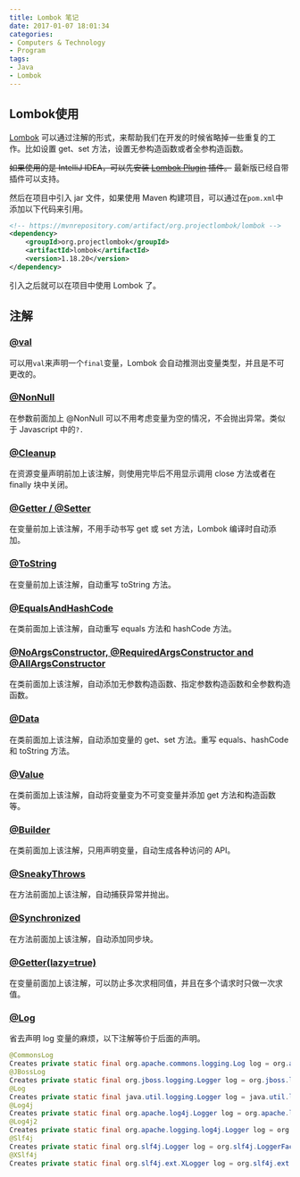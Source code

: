 ```yaml
---
title: Lombok 笔记
date: 2017-01-07 18:01:34
categories:
- Computers & Technology
- Program
tags:
- Java
- Lombok
---
```


## Lombok使用
[Lombok](https://projectlombok.org/index.html) 可以通过注解的形式，来帮助我们在开发的时候省略掉一些重复的工作。比如设置 get、set 
方法，设置无参构造函数或者全参构造函数。

~~如果使用的是 IntelliJ IDEA，可以先安装 [Lombok Plugin](https://plugins.jetbrains.com/idea/plugin/6317-lombok-plugin) 
插件。~~ 最新版已经自带插件可以支持。

然后在项目中引入 jar 文件，如果使用 Maven 构建项目，可以通过在`pom.xml`中添加以下代码来引用。

<!--more-->

```XML
<!-- https://mvnrepository.com/artifact/org.projectlombok/lombok -->
<dependency>
    <groupId>org.projectlombok</groupId>
    <artifactId>lombok</artifactId>
    <version>1.18.20</version>
</dependency>
```

引入之后就可以在项目中使用 Lombok 了。

## 注解

### [@val](https://projectlombok.org/features/val.html)
可以用`val`来声明一个`final`变量，Lombok 会自动推测出变量类型，并且是不可更改的。

### [@NonNull](https://projectlombok.org/features/NonNull.html)
在参数前面加上 @NonNull 可以不用考虑变量为空的情况，不会抛出异常。类似于 Javascript 中的`?.`

### [@Cleanup](https://projectlombok.org/features/Cleanup.html)
在资源变量声明前加上该注解，则使用完毕后不用显示调用 close 方法或者在 finally 块中关闭。

### [@Getter / @Setter](https://projectlombok.org/features/GetterSetter.html)
在变量前加上该注解，不用手动书写 get 或 set 方法，Lombok 编译时自动添加。

### [@ToString](https://projectlombok.org/features/ToString.html)
在变量前加上该注解，自动重写 toString 方法。

### [@EqualsAndHashCode](https://projectlombok.org/features/EqualsAndHashCode.html)
在类前面加上该注解，自动重写 equals 方法和 hashCode 方法。

### [@NoArgsConstructor, @RequiredArgsConstructor and @AllArgsConstructor](https://projectlombok.org/features/Constructor.html)
在类前面加上该注解，自动添加无参数构造函数、指定参数构造函数和全参数构造函数。

### [@Data](https://projectlombok.org/features/Data.html)
在类前面加上该注解，自动添加变量的 get、set 方法。重写 equals、hashCode 和 toString 方法。

### [@Value](https://projectlombok.org/features/Value.html)
在类前面加上该注解，自动将变量变为不可变变量并添加 get 方法和构造函数等。

### [@Builder](https://projectlombok.org/features/Builder.html)
在类前面加上该注解，只用声明变量，自动生成各种访问的 API。

### [@SneakyThrows](https://projectlombok.org/features/SneakyThrows.html)
在方法前面加上该注解，自动捕获异常并抛出。

### [@Synchronized](https://projectlombok.org/features/Synchronized.html)
在方法前面加上该注解，自动添加同步块。

### [@Getter(lazy=true)](https://projectlombok.org/features/GetterLazy.html)
在变量前面加上该注解，可以防止多次求相同值，并且在多个请求时只做一次求值。

### [@Log](https://projectlombok.org/features/Log.html)
省去声明 log 变量的麻烦，以下注解等价于后面的声明。
```Java
@CommonsLog
Creates private static final org.apache.commons.logging.Log log = org.apache.commons.logging.LogFactory.getLog(LogExample.class);
@JBossLog
Creates private static final org.jboss.logging.Logger log = org.jboss.logging.Logger.getLogger(LogExample.class);
@Log
Creates private static final java.util.logging.Logger log = java.util.logging.Logger.getLogger(LogExample.class.getName());
@Log4j
Creates private static final org.apache.log4j.Logger log = org.apache.log4j.Logger.getLogger(LogExample.class);
@Log4j2
Creates private static final org.apache.logging.log4j.Logger log = org.apache.logging.log4j.LogManager.getLogger(LogExample.class);
@Slf4j
Creates private static final org.slf4j.Logger log = org.slf4j.LoggerFactory.getLogger(LogExample.class);
@XSlf4j
Creates private static final org.slf4j.ext.XLogger log = org.slf4j.ext.XLoggerFactory.getXLogger(LogExample.class);
```
